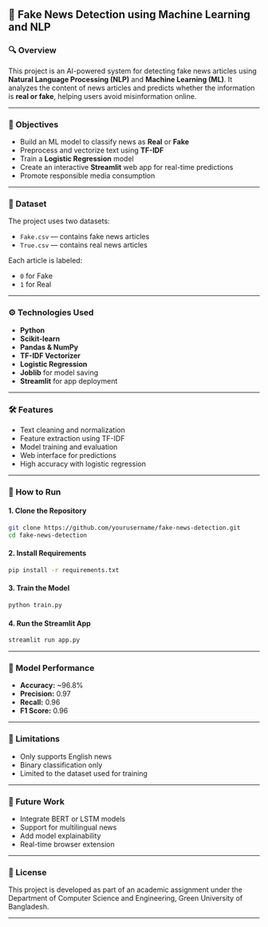## 📰 Fake News Detection using Machine Learning and NLP

### 🔍 Overview

This project is an AI-powered system for detecting fake news articles using **Natural Language Processing (NLP)** and **Machine Learning (ML)**. It analyzes the content of news articles and predicts whether the information is **real or fake**, helping users avoid misinformation online.

---

### 🎯 Objectives

* Build an ML model to classify news as **Real** or **Fake**
* Preprocess and vectorize text using **TF-IDF**
* Train a **Logistic Regression** model
* Create an interactive **Streamlit** web app for real-time predictions
* Promote responsible media consumption

---

### 📁 Dataset

The project uses two datasets:

* `Fake.csv` — contains fake news articles
* `True.csv` — contains real news articles

Each article is labeled:

* `0` for Fake
* `1` for Real

---

### ⚙️ Technologies Used

* **Python**
* **Scikit-learn**
* **Pandas & NumPy**
* **TF-IDF Vectorizer**
* **Logistic Regression**
* **Joblib** for model saving
* **Streamlit** for app deployment

---

### 🛠️ Features

* Text cleaning and normalization
* Feature extraction using TF-IDF
* Model training and evaluation
* Web interface for predictions
* High accuracy with logistic regression

---

### 🚀 How to Run

#### 1. Clone the Repository

```bash
git clone https://github.com/yourusername/fake-news-detection.git
cd fake-news-detection
```

#### 2. Install Requirements

```bash
pip install -r requirements.txt
```

#### 3. Train the Model

```bash
python train.py
```

#### 4. Run the Streamlit App

```bash
streamlit run app.py
```

---

### 🧪 Model Performance

* **Accuracy:** \~96.8%
* **Precision:** 0.97
* **Recall:** 0.96
* **F1 Score:** 0.96

---

### 📌 Limitations

* Only supports English news
* Binary classification only
* Limited to the dataset used for training

---

### 🧠 Future Work

* Integrate BERT or LSTM models
* Support for multilingual news
* Add model explainability
* Real-time browser extension

---

### 📜 License

This project is developed as part of an academic assignment under the Department of Computer Science and Engineering, Green University of Bangladesh.

---
